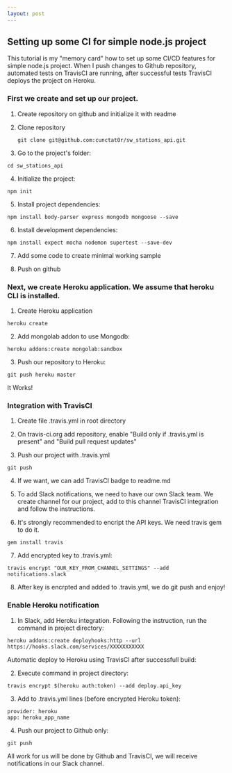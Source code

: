 ```yaml
---
layout: post
---
```


## Setting up some CI for simple node.js project

This tutorial is my "memory card" how to set up some CI/CD features for simple node.js project. When I push changes to Github repository, automated tests on TravisCI are running, after successful tests TravisCI deploys the project on Heroku. 

### First we create and set up our project.

1. Create repository on github and initialize it with readme

2. Clone repository

    ```
    git clone git@github.com:cunctat0r/sw_stations_api.git
    ```

3. Go to the project's folder:

  ```
  cd sw_stations_api
  ```

4. Initialize the project:

  ```
  npm init
  ```

5. Install project dependencies:

  ```
  npm install body-parser express mongodb mongoose --save
  ```

6. Install development dependencies:

  ```
  npm install expect mocha nodemon supertest --save-dev
  ```

7. Add some code to create minimal working sample

8. Push on github

### Next, we create Heroku application. We assume that heroku CLI is installed.

1. Create Heroku application

  ```
  heroku create
  ```

2. Add mongolab addon to use Mongodb:

  ```
  heroku addons:create mongolab:sandbox
  ```

3. Push our repository to Heroku:

  ```
  git push heroku master
  ```

It Works!

### Integration with TravisCI

1. Create file .travis.yml in root directory

2. On travis-ci.org add repository, enable "Build only if .travis.yml is present" and "Build pull request updates"

3. Push our project with .travis.yml

  ```
  git push
  ```

4. If we want, we can add TravisCI badge to readme.md

5. To add Slack notifications, we need to have our own Slack team. We create channel for our project, add to this channel TravisCI integration and follow the instructions.

6. It's strongly recommended to encript the API keys. We need travis gem to do it.

  ```
  gem install travis
  ```

7. Add encrypted key to .travis.yml:

  ```
  travis encrypt "OUR_KEY_FROM_CHANNEL_SETTINGS" --add notifications.slack
  ```

8. After key is encrpted and added to .travis.yml, we do git push and enjoy!

### Enable Heroku notification

1. In Slack, add Heroku integration. Following the instruction, run the command in project directory:

  ```
  heroku addons:create deployhooks:http --url https://hooks.slack.com/services/XXXXXXXXXXX
  ```

Automatic deploy to Heroku using TravisCI after successfull build:

2. Execute command in project directory:

  ```
  travis encrypt $(heroku auth:token) --add deploy.api_key
  ```

3. Add to .travis.yml lines (before encrypted Heroku token):

  ```
  provider: heroku
  app: heroku_app_name
  ```

4. Push our project to Github only:

  ```
  git push
  ```

All work for us will be done by Github and TravisCI, we will receive notifications in our Slack channel.

